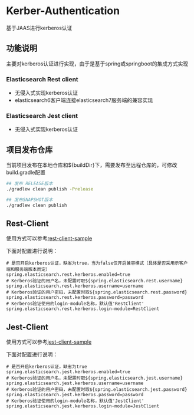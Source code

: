 # Kerber-Authentication

基于JAAS进行kerberos认证

## 功能说明

主要对kerberos认证进行实现，由于是基于spring或springboot的集成方式实现

### Elasticsearch Rest client

- 无侵入式实现kerberos认证
- elasticsearch6客户端连接elasticsearch7服务端的兼容实现

### Elasticsearch Jest client

- 无侵入式实现kerberos认证

## 项目发布仓库

当前项目发布在本地仓库和${buildDir}下，需要发布至远程仓库的，可修改build.gradle配置

```bash
## 发布 RELEASE版本
./gradlew clean publish -Prelease

## 发布SNAPSHOT版本
./gradlew clean publish
```

## Rest-Client

使用方式可以参考[rest-client-sample](rest-client-sample)

下面对配置进行说明：
```properties
# 是否开启kerberos认证，缺省为true，当为false仅开启兼容模式（具体是否采用示客户端和服务端版本而定）
spring.elasticsearch.rest.kerberos.enabled=true
# Kerberos验证的用户名，未配置时取${spring.elasticsearch.rest.username}
spring.elasticsearch.rest.kerberos.username=username
# Kerberos验证的用户密码，未配置时取${spring.elasticsearch.rest.password}
spring.elasticsearch.rest.kerberos.password=password
# Kerberos验证使用的login-module名称，默认值'RestClient'
spring.elasticsearch.rest.kerberos.login-module=RestClient
```

## Jest-Client

使用方式可以参考[jest-client-sample](jest-client-sample)

下面对配置进行说明：
```properties
# 是否开启kerberos认证，缺省为true
spring.elasticsearch.jest.kerberos.enabled=true
# Kerberos验证的用户名，未配置时取${spring.elasticsearch.jest.username}
spring.elasticsearch.jest.kerberos.username=username
# Kerberos验证的用户密码，未配置时取${spring.elasticsearch.jest.password}
spring.elasticsearch.jest.kerberos.password=password
# Kerberos验证使用的login-module名称，默认值'JestClient'
spring.elasticsearch.jest.kerberos.login-module=JestClient
```
